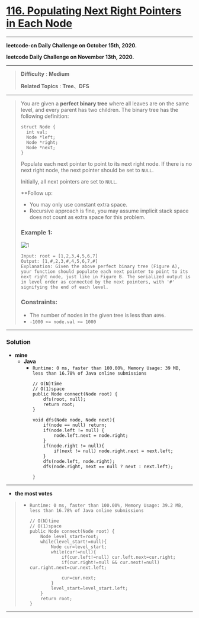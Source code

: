 # [116. Populating Next Right Pointers in Each Node](https://leetcode.com/problems/populating-next-right-pointers-in-each-node/)
---

**leetcode-cn Daily Challenge on October 15th, 2020.**

**leetcode Daily Challenge on November 13th, 2020.**

---

> **Difficulty** : **Medium**
>
> **Related Topics** : **Tree**、**DFS**

---

> You are given a **perfect binary tree** where all leaves are on the same level, and every parent has two children. The binary tree has the following definition:
> ```
> struct Node {
>   int val;
>   Node *left;
>   Node *right;
>   Node *next;
> }
> ```
> Populate each next pointer to point to its next right node. If there is no next right node, the next pointer should be set to `NULL`.
>
> Initially, all next pointers are set to `NULL`.
>
>
>
> **Follow up:
> * You may only use constant extra space.
> * Recursive approach is fine, you may assume implicit stack space does not count as extra space for this problem.
>
>
> ### Example 1:
>
> ![1](https://assets.leetcode.com/uploads/2019/02/14/116_sample.png)
> ```
> Input: root = [1,2,3,4,5,6,7]
> Output: [1,#,2,3,#,4,5,6,7,#]
> Explanation: Given the above perfect binary tree (Figure A), your function should populate each next pointer to point to its next right node, just like in Figure B. The serialized output is in level order as connected by the next pointers, with '#' signifying the end of each level.
> ```
>
> ### Constraints:
> * The number of nodes in the given tree is less than `4096`.
> * `-1000 <= node.val <= 1000`

---


### Solution
* **mine**
  * **Java**
    * `Runtime: 0 ms, faster than 100.00%, Memory Usage: 39 MB, less than 16.78% of Java online submissions`
      ```
      // O(N)time
      // O(1)space
      public Node connect(Node root) {
          dfs(root, null);
          return root;
      }

      void dfs(Node node, Node next){
          if(node == null) return;
          if(node.left != null) {
              node.left.next = node.right;
          }
          if(node.right != null){
              if(next != null) node.right.next = next.left;
          }
          dfs(node.left, node.right);
          dfs(node.right, next == null ? next : next.left);

      }
      ```

---


* **the most votes**
>  * `Runtime: 0 ms, faster than 100.00%, Memory Usage: 39.2 MB, less than 16.78% of Java online submissions`
>    ```
>    // O(N)time
>    // O(1)space
>    public Node connect(Node root) {
>        Node level_start=root;
>        while(level_start!=null){
>            Node cur=level_start;
>            while(cur!=null){
>                if(cur.left!=null) cur.left.next=cur.right;
>                if(cur.right!=null && cur.next!=null) cur.right.next=cur.next.left;
>
>                cur=cur.next;
>            }
>            level_start=level_start.left;
>        }
>        return root;
>    }
>    ```

---


